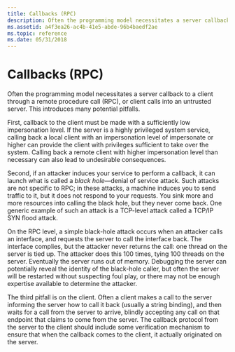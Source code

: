 ```yaml
---
title: Callbacks (RPC)
description: Often the programming model necessitates a server callback to a client through a remote procedure call (RPC), or client calls into an untrusted server. This introduces many potential pitfalls.
ms.assetid: a4f3ea26-ac4b-41e5-abde-96b4baedf2ae
ms.topic: reference
ms.date: 05/31/2018
---
```


# Callbacks (RPC)

Often the programming model necessitates a server callback to a client through a remote procedure call (RPC), or client calls into an untrusted server. This introduces many potential pitfalls.

First, callback to the client must be made with a sufficiently low impersonation level. If the server is a highly privileged system service, calling back a local client with an impersonation level of impersonate or higher can provide the client with privileges sufficient to take over the system. Calling back a remote client with higher impersonation level than necessary can also lead to undesirable consequences.

Second, if an attacker induces your service to perform a callback, it can launch what is called a *black hole*—denial of service attack. Such attacks are not specific to RPC; in these attacks, a machine induces you to send traffic to it, but it does not respond to your requests. You sink more and more resources into calling the black hole, but they never come back. One generic example of such an attack is a TCP-level attack called a TCP/IP SYN flood attack.

On the RPC level, a simple black-hole attack occurs when an attacker calls an interface, and requests the server to call the interface back. The interface complies, but the attacker never returns the call: one thread on the server is tied up. The attacker does this 100 times, tying 100 threads on the server. Eventually the server runs out of memory. Debugging the server can potentially reveal the identity of the black-hole caller, but often the server will be restarted without suspecting foul play, or there may not be enough expertise available to determine the attacker.

The third pitfall is on the client. Often a client makes a call to the server informing the server how to call it back (usually a string binding), and then waits for a call from the server to arrive, blindly accepting any call on that endpoint that claims to come from the server. The callback protocol from the server to the client should include some verification mechanism to ensure that when the callback comes to the client, it actually originated on the server.

 

 




